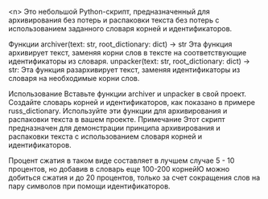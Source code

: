 <Archiver and Unpacker><n\>
Это небольшой Python-скрипт, предназначенный для архивирования без потерь и распаковки текста без потерь с использованием заданного словаря корней и идентификаторов.

Функции
archiver(text: str, root_dictionary: dict) -> str
Эта функция архивирует текст, заменяя корни слов в тексте на соответствующие идентификаторы из словаря.
unpacker(text: str, root_dictionary: dict) -> str:
Эта функция разархивирует текст, заменяя идентификаторы из словаря на необходимые корни слов.

Использование
Вставьте функции archiver и unpacker в свой проект.
Создайте словарь корней и идентификаторов, как показано в примере russ_dictionary.
Используйте эти функции для архивирования и распаковки текста в вашем проекте.
Примечание
Этот скрипт предназначен для демонстрации принципа архивирования и распаковки текста с использованием словаря корней и идентификаторов.

Процент сжатия в таком виде составляет в лучшем случае 5 - 10 процентов, но добавив в словарь еще 100-200 корнейЮ можно добиться сжатия и до 20 процентов, только за счет сокращения слов на пару символов при помощи идентификаторов.

